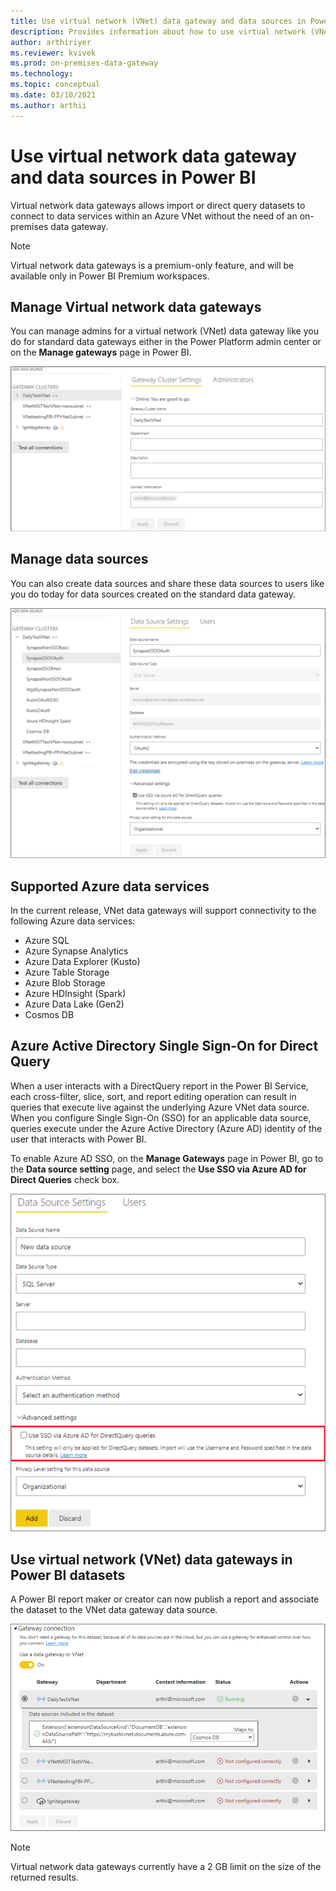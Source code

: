```yaml
---
title: Use virtual network (VNet) data gateway and data sources in Power BI
description: Provides information about how to use virtual network (VNet) data gateway and data sources in Power BI.
author: arthiriyer
ms.reviewer: kvivek
ms.prod: on-premises-data-gateway
ms.technology:
ms.topic: conceptual
ms.date: 03/10/2021
ms.author: arthii
---
```


# Use virtual network data gateway and data sources in Power BI

Virtual network data gateways allows import or direct query datasets to connect to data services within an Azure VNet without the need of an on-premises data gateway. 
   
> [!NOTE]
> Virtual network data gateways is a premium-only feature, and will be available only in Power BI Premium workspaces.

## Manage Virtual network data gateways

You can manage admins for a virtual network (VNet) data gateway like you do for standard data gateways either in the Power Platform admin center or on the **Manage gateways** page in Power BI.

![Manage VNet data gateways](media/vnet-in-pbi.png)

## Manage data sources

You can also create data sources and share these data sources to users like you do today for data sources created on the standard data gateway.

![Manage data source](media/manage-data-source.png)

## Supported Azure data services 

In the current release, VNet data gateways will support connectivity to the following Azure data services: 
- Azure SQL
- Azure Synapse Analytics
- Azure Data Explorer (Kusto)
- Azure Table Storage
- Azure Blob Storage
- Azure HDInsight (Spark) 
- Azure Data Lake (Gen2)
- Cosmos DB

## Azure Active Directory Single Sign-On for Direct Query

When a user interacts with a DirectQuery report in the Power BI Service, each cross-filter, slice, sort, and report editing operation can result in queries that execute live against the underlying Azure VNet data source. When you configure Single Sign-On (SSO) for an applicable data source, queries execute under the Azure Active Directory (Azure AD) identity of the user that interacts with Power BI.

To enable Azure AD SSO, on the **Manage Gateways** page in Power BI, go to the **Data source setting** page, and select the **Use SSO via Azure AD for Direct Queries** check box.

![Azure AD SSO for Direct Query](media/azure-ad-sso.png)

## Use virtual network (VNet) data gateways in Power BI datasets

A Power BI report maker or creator can now publish a report and associate the dataset to the VNet data gateway data source.

![Use in Power BI datasets](media/use-in-pbi-datasets.png)

> [!NOTE]
> Virtual network data gateways currently have a 2 GB limit on the size of the returned results.
